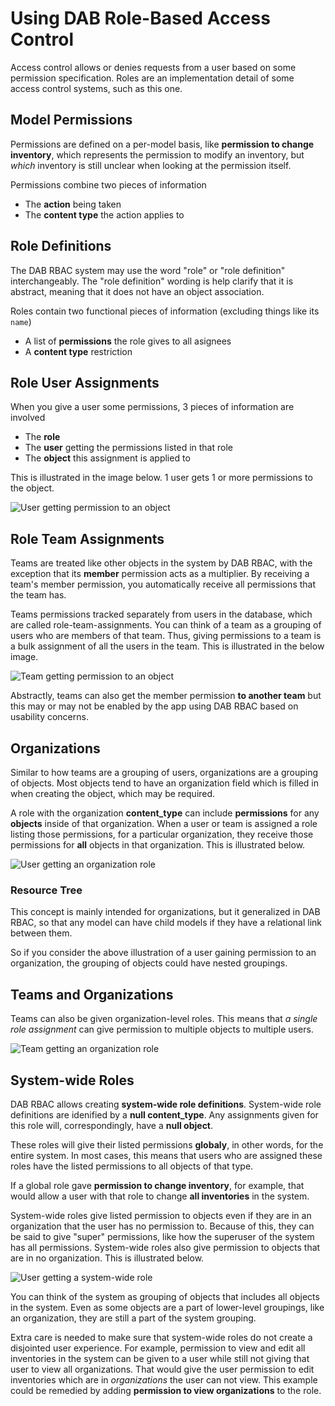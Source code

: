 # Using DAB Role-Based Access Control

Access control allows or denies requests from a user based on some permission specification.
Roles are an implementation detail of some access control systems, such as this one.

## Model Permissions

Permissions are defined on a per-model basis, like **permission to change inventory**,
which represents the permission to modify an inventory, but _which_ inventory
is still unclear when looking at the permission itself.

Permissions combine two pieces of information

 - The **action** being taken
 - The **content type** the action applies to

## Role Definitions

The DAB RBAC system may use the word "role" or "role definition" interchangeably.
The "role definition" wording is help clarify that it is abstract,
meaning that it does not have an object association.

Roles contain two functional pieces of information (excluding things like its `name`)

 - A list of **permissions** the role gives to all asignees
 - A **content type** restriction

## Role User Assignments

When you give a user some permissions, 3 pieces of information are involved

 - The **role**
 - The **user** getting the permissions listed in that role
 - The **object** this assignment is applied to

This is illustrated in the image below. 1 user gets 1 or more permissions to the object.

![User getting permission to an object](images/user_obj.svg)

## Role Team Assignments

Teams are treated like other objects in the system by DAB RBAC,
with the exception that its **member** permission acts as a multiplier.
By receiving a team's member permission, you automatically receive all
permissions that the team has.

Teams permissions tracked separately from users in the database,
which are called role-team-assignments.
You can think of a team as a grouping of users who are members of that team.
Thus, giving permissions to a team is a bulk assignment of all the users
in the team. This is illustrated in the below image.

![Team getting permission to an object](images/team_obj.svg)

Abstractly, teams can also get the member permission **to another team**
but this may or may not be enabled by the app using DAB RBAC
based on usability concerns.

## Organizations

Similar to how teams are a grouping of users, organizations are a grouping
of objects.
Most objects tend to have an organization field which is filled in when
creating the object, which may be required.

A role with the organization **content_type** can include **permissions**
for any **objects** inside of that organization.
When a user or team is assigned a role listing those permissions,
for a particular organization, they receive those permissions for
**all** objects in that organization.
This is illustrated below.

![User getting an organization role](images/user_org.svg)

### Resource Tree

This concept is mainly intended for organizations, but it generalized
in DAB RBAC, so that any model can have child models if they have
a relational link between them.

So if you consider the above illustration of a user gaining permission
to an organization, the grouping of objects could have nested groupings.

## Teams and Organizations

Teams can also be given organization-level roles.
This means that _a single role assignment_ can give permission
to multiple objects to multiple users.

![Team getting an organization role](images/team_org.svg)

## System-wide Roles

DAB RBAC allows creating **system-wide role definitions**.
System-wide role definitions are idenified by a **null content_type**.
Any assignments given for this role will, correspondingly, have a **null object**.

These roles will give their listed permissions **globaly**,
in other words, for the entire system.
In most cases, this means that users who are assigned these roles have
the listed permissions to all objects of that type.

If a global role gave **permission to change inventory**, for example,
that would allow a user with that role to change **all inventories** in the system.

System-wide roles give listed permission to objects even if they are in
an organization that the user has no permission to.
Because of this, they can be said to give "super" permissions, like how
the superuser of the system has all permissions.
System-wide roles also give permission to objects that are in no organization.
This is illustrated below.

![User getting a system-wide role](images/user_system.svg)

You can think of the system as grouping of objects that includes all objects
in the system. Even as some objects are a part of lower-level groupings,
like an organization, they are still a part of the system grouping.

Extra care is needed to make sure that system-wide roles do not create
a disjointed user experience.
For example, permission to view and edit all inventories in the system
can be given to a user while still not giving that user to view all
organizations. That would give the user permission to edit inventories
which are in _organizations_ the user can not view.
This example could be remedied by adding **permission to view organizations**
to the role.

